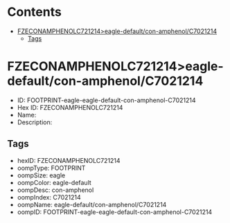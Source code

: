 



Contents
========

* [FZECONAMPHENOLC721214>eagle-default/con-amphenol/C7021214](#fzeconamphenolc721214eagle-defaultcon-amphenolc7021214)
	* [Tags](#tags)

# FZECONAMPHENOLC721214>eagle-default/con-amphenol/C7021214

- ID: FOOTPRINT-eagle-eagle-default-con-amphenol-C7021214
- Hex ID: FZECONAMPHENOLC721214
- Name: 
- Description: 

## Tags

- hexID: FZECONAMPHENOLC721214
- oompType: FOOTPRINT
- oompSize: eagle
- oompColor: eagle-default
- oompDesc: con-amphenol
- oompIndex: C7021214
- oompName: eagle-default/con-amphenol/C7021214
- oompID: FOOTPRINT-eagle-eagle-default-con-amphenol-C7021214
